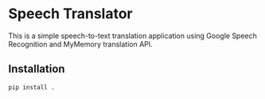 # Speech Translator

This is a simple speech-to-text translation application using Google Speech Recognition and MyMemory translation API.

## Installation

```bash
pip install .
```
